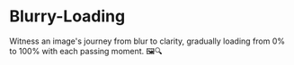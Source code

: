 # Blurry-Loading
Witness an image's journey from blur to clarity, gradually loading from 0% to 100% with each passing moment. 🖼️🔍
